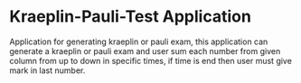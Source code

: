 # Kraeplin-Pauli-Test Application

Application for generating kraeplin or pauli exam, this application can generate a kraeplin or pauli exam and user sum each number from given column from up to down in specific times, if time is end then user must give mark in last number.